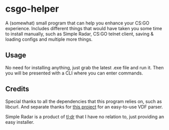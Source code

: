 # csgo-helper

A (somewhat) small program that can help you enhance your CS:GO experience. Includes different things that would have taken you some time to install manually, such as Simple Radar, CS:GO telnet client, saving & loading configs and multiple more things.

## Usage

No need for installing anything, just grab the latest .exe file and run it. Then you will be presented with a CLI where you can enter commands.

## Credits

Special thanks to all the dependencies that this program relies on, such as libcurl. And separate thanks for [this project](https://github.com/TinyTinni/ValveFileVDF) for an easy-to-use VDF parser.

Simple Radar is a product of [tl;dr](https://readtldr.gg/simpleradar) that I have no relation to, just providing an easy installer.
